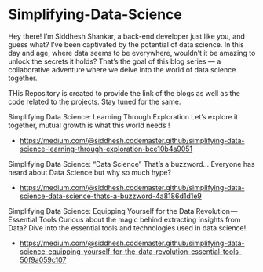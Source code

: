 # Simplifying-Data-Science

Hey there! I’m Siddhesh Shankar, a back-end developer just like you, and guess what? I’ve been captivated by the potential of data science. In this day and age, where data seems to be everywhere, wouldn’t it be amazing to unlock the secrets it holds? That’s the goal of this blog series — a collaborative adventure where we delve into the world of data science together. 

THis Repository is created to provide the link of the blogs as well as the code related to the projects. Stay tuned for the same. 

Simplifying Data Science: Learning Through Exploration
Let’s explore it together, mutual growth is what this world needs ! 
- https://medium.com/@siddhesh.codemaster.github/simplifying-data-science-learning-through-exploration-bce10b4a9051

Simplifying Data Science: “Data Science” That’s a buzzword…
Everyone has heard about Data Science but why so much hype? 
- https://medium.com/@siddhesh.codemaster.github/simplifying-data-science-data-science-thats-a-buzzword-4a8186d1d1e9

Simplifying Data Science: Equipping Yourself for the Data Revolution — Essential Tools
Curious about the magic behind extracting insights from Data? Dive into the essential tools and technologies used in data science! 
- https://medium.com/@siddhesh.codemaster.github/simplifying-data-science-equipping-yourself-for-the-data-revolution-essential-tools-50f9a059c107
